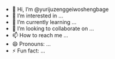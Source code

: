 - 👋 Hi, I’m @yurijuzenggeiwoshengbage
- 👀 I’m interested in ...
- 🌱 I’m currently learning ...
- 💞️ I’m looking to collaborate on ...
- 📫 How to reach me ...
- 😄 Pronouns: ...
- ⚡ Fun fact: ...

<!---
yurijuzenggeiwoshengbage/yurijuzenggeiwoshengbage is a ✨ special ✨ repository because its `README.md` (this file) appears on your GitHub profile.
You can click the Preview link to take a look at your changes.
--->
